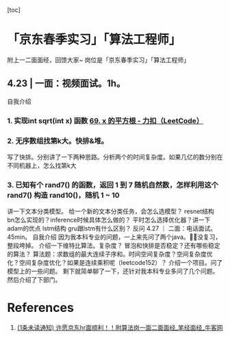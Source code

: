 [toc]

# 「京东春季实习」「算法工程师」

附上一二面面经，回馈大家~ 岗位是「京东春季实习」「算法工程师」

## 4.23 | 一面：视频面试。1h。

自我介绍

### 1. 实现int sqrt(int x) 函数 [69. x 的平方根 - 力扣（LeetCode）](https://leetcode-cn.com/problems/sqrtx/)

### 2.  无序数组找第k大。快排&堆。
写了快排。分别讲了一下两种思路。分析两个的时间复杂度。如果几亿的数分别在不同机器上，怎么找第k大

### 3. 已知有个 rand7() 的函数，返回 1 到 7 随机自然数，怎样利用这个 rand7() 构造 rand10()，随机 1 ~ 10

讲一下文本分类模型。
给一个新的文本分类任务，会怎么选模型？
resnet结构
bn怎么实现的？inference时候具体怎么做的？
平时怎么选择优化器？讲一下adam的优点
lstm结构
gru跟lstm有什么区别？
反问
4.27 ｜ 二面：电话面试。45min。
自我介绍
因为我本科专业的问题，一上来先问了两个java。🤦‍♀️没复习，整段垮掉。
介绍一下维特比算法。复杂度？
冒泡和快排是否稳定？还有哪些稳定的算法？
算法题：求数组的最大连续子序和。时间空间复杂度？空间复杂度优化？空间复杂度优化？如果是连续乘积呢（leetcode152）？
介绍一个项目。问了模型上的一些问题。
剩下就简单聊了一下，还针对我本科专业多问了几个问题。然后介绍了下部门。

# References
1. [(1条未读通知) 许愿京东hr面顺利！！附算法岗一面二面面经_笔经面经_牛客网](https://www.nowcoder.com/discuss/419811)
